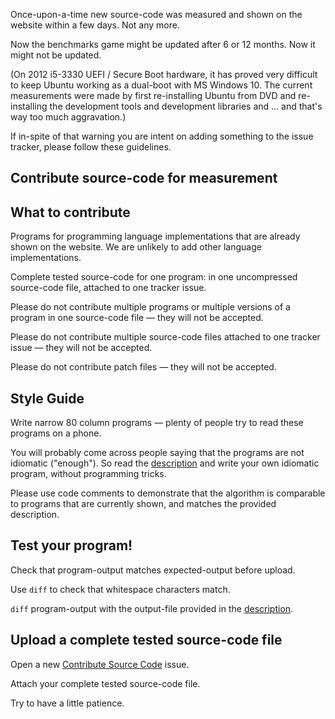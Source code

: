 Once-upon-a-time new source-code was measured and shown on the website within a few days. Not any more.

Now the benchmarks game might be updated after 6 or 12 months. Now it might not be updated.


(On 2012 i5-3330 UEFI / Secure Boot hardware, it has proved very difficult to keep Ubuntu working as a dual-boot with MS Windows 10. The current measurements were made by first re-installing Ubuntu from DVD and re-installing the development tools and development libraries and … and that's way too much aggravation.)

If in-spite of that warning you are intent on adding something to the issue tracker, please follow these guidelines.


Contribute source-code for measurement
--------------------------------------

What to contribute
------------------

Programs for programming language implementations that are already shown on the website. We are unlikely to add other language implementations.

Complete tested source-code for one program: in one uncompressed source-code file, attached to one tracker issue.

Please do not contribute multiple programs or multiple versions of a program in one source-code file — they will not be accepted.

Please do not contribute multiple source-code files attached to one tracker issue — they will not be accepted.

Please do not contribute patch files — they will not be accepted.


Style Guide
-----------

Write narrow 80 column programs — plenty of people try to read these programs on a phone. 

You will probably come across people saying that the programs are not idiomatic ("enough"). So read the [description](https://benchmarksgame-team.pages.debian.net/benchmarksgame/description/summary.html) and write your own idiomatic program, without programming tricks. 

Please use code comments to demonstrate that the algorithm is comparable to programs that are currently shown, and matches the provided description.


Test your program!
------------------
Check that program-output matches expected-output before upload.

Use `diff` to check that whitespace characters match.

`diff` program-output with the output-file provided in the [description](https://benchmarksgame-team.pages.debian.net/benchmarksgame/description/summary.html).


Upload a complete tested source-code file
-----------------------------------------

Open a new [Contribute Source Code](https://salsa.debian.org/benchmarksgame-team/benchmarksgame/issues/new?issuable_template=Contribute%20Source%20Code) issue.

Attach your complete tested source-code file.

Try to have a little patience.


